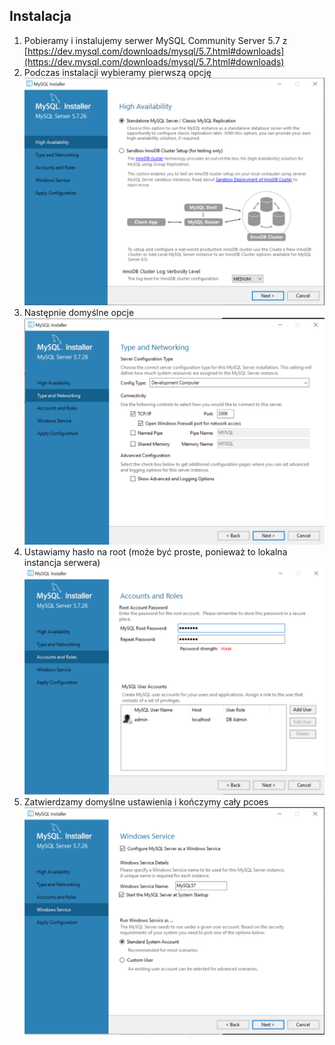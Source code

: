 ## Instalacja

1. Pobieramy i instalujemy serwer MySQL Community Server 5.7 z [https://dev.mysql.com/downloads/mysql/5.7.html#downloads](https://dev.mysql.com/downloads/mysql/5.7.html#downloads)
2. Podczas instalacji wybieramy pierwszą opcję
    ![.images/1.png](.images/1.png)
3. Następnie domyślne opcje
    ![.images/2.png](.images/2.png)
4. Ustawiamy hasło na root (może być proste, ponieważ to lokalna instancja serwera)
    ![.images/3.png](.images/3.png)
5. Zatwierdzamy domyślne ustawienia i kończymy cały pcoes
    ![.images/4.png](.images/4.png)
